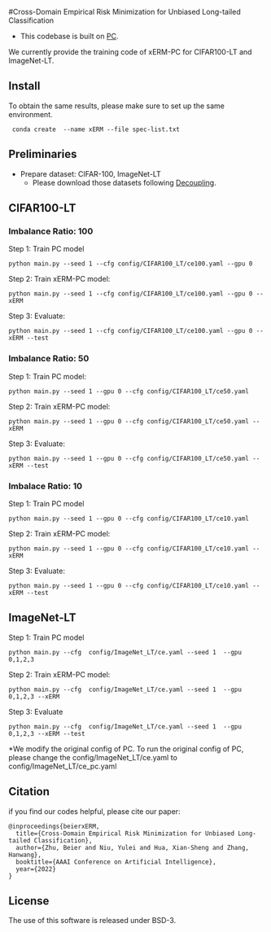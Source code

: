 #Cross-Domain Empirical Risk Minimization for Unbiased Long-tailed Classification

- This codebase is built on [PC](https://github.com/hyperconnect/LADE).

We currently provide the training code of xERM-PC for CIFAR100-LT and ImageNet-LT. 

## Install

To obtain the same results, please make sure to set up the same environment. 
```
 conda create  --name xERM --file spec-list.txt
```


## Preliminaries
- Prepare dataset: CIFAR-100, ImageNet-LT
  - Please download those datasets following [Decoupling](https://github.com/facebookresearch/classifier-balancing#dataset).

## CIFAR100-LT

### Imbalance Ratio: 100
Step 1: Train PC model

```
python main.py --seed 1 --cfg config/CIFAR100_LT/ce100.yaml --gpu 0
```

Step 2: Train xERM-PC model:

```
python main.py --seed 1 --cfg config/CIFAR100_LT/ce100.yaml --gpu 0 --xERM
```
Step 3: Evaluate:

```
python main.py --seed 1 --cfg config/CIFAR100_LT/ce100.yaml --gpu 0 --xERM --test
```

### Imbalance Ratio: 50
Step 1: Train PC model:
```
python main.py --seed 1 --gpu 0 --cfg config/CIFAR100_LT/ce50.yaml
```

Step 2: Train xERM-PC model:
```
python main.py --seed 1 --gpu 0 --cfg config/CIFAR100_LT/ce50.yaml --xERM
```
Step 3: Evaluate:
```
python main.py --seed 1 --gpu 0 --cfg config/CIFAR100_LT/ce50.yaml --xERM --test
```

### Imbalace Ratio: 10
Step 1: Train PC model

```
python main.py --seed 1 --gpu 0 --cfg config/CIFAR100_LT/ce10.yaml
```

Step 2: Train xERM-PC model:

```
python main.py --seed 1 --gpu 0 --cfg config/CIFAR100_LT/ce10.yaml --xERM
```
Step 3: Evaluate:

```
python main.py --seed 1 --gpu 0 --cfg config/CIFAR100_LT/ce10.yaml --xERM --test
```

## ImageNet-LT

Step 1: Train PC model
```
python main.py --cfg  config/ImageNet_LT/ce.yaml --seed 1  --gpu 0,1,2,3
``` 

Step 2: Train xERM-PC model:

```
python main.py --cfg  config/ImageNet_LT/ce.yaml --seed 1  --gpu 0,1,2,3 --xERM
```
Step 3: Evaluate
```
python main.py --cfg  config/ImageNet_LT/ce.yaml --seed 1  --gpu 0,1,2,3 --xERM --test
```

*We modify the original config of PC. To run the original config of PC, please change the config/ImageNet_LT/ce.yaml to config/ImageNet_LT/ce_pc.yaml

## Citation
if you find our codes helpful, please cite our paper:

```
@inproceedings{beierxERM,
  title={Cross-Domain Empirical Risk Minimization for Unbiased Long-tailed Classification},
  author={Zhu, Beier and Niu, Yulei and Hua, Xian-Sheng and Zhang, Hanwang},
  booktitle={AAAI Conference on Artificial Intelligence},
  year={2022}
}
```

## License
The use of this software is released under BSD-3.


